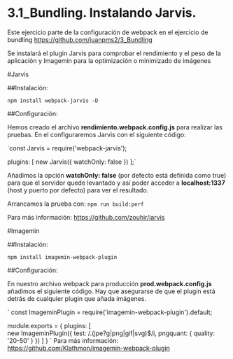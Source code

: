 # 3.1_Bundling. Instalando Jarvis.
 Este ejercicio parte de la configuración de webpack en el ejercicio de bundling https://github.com/juanpms2/3_Bundling

 Se instalará el plugin Jarvis para comprobar el rendimiento y el peso de la aplicación y Imagemin para la optimización o minimizado de imágenes

#Jarvis

 ##Instalación:

 `npm install webpack-jarvis -D`

 ##Configuración:

 Hemos creado el archivo **rendimiento.webpack.config.js** para realizar las pruebas. En el configuraremos Jarvis con el siguiente código:

 `const Jarvis = require('webpack-jarvis');

 plugins: [ new Jarvis({
     watchOnly: false
 }) ];`

 Añadimos la opción **watchOnly: false** (por defecto está definida como true) para que el servidor quede levantado y así poder acceder a **localhost:1337** (host y puerto por defecto) para ver el resultado.

 Arrancamos la prueba con: `npm run build:perf`


 Para más información: https://github.com/zouhir/jarvis


#Imagemin

##Instalación:

`npm install imagemin-webpack-plugin`

##Configuración:

En nuestro archivo webpack para producción **prod.webpack.config.js** añadimos el siguiente código. Hay que asegurarse de que el plugin está detrás de cualquier plugin que añada imágenes.

`
const ImageminPlugin = require('imagemin-webpack-plugin').default;

module.exports = {
  plugins: [    
    new ImageminPlugin({
      test: /\.(jpe?g|png|gif|svg)$/i,
      pngquant: {
        quality: '20-50'
      }
    })
  ]
}
`
Para más información: https://github.com/Klathmon/imagemin-webpack-plugin